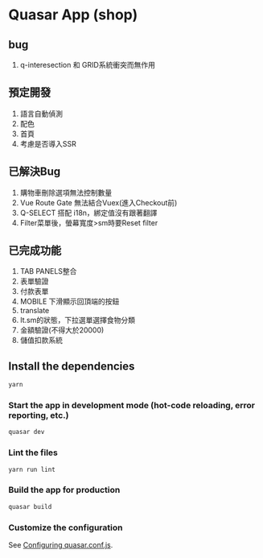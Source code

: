 # Quasar App (shop)

## bug
1. q-interesection 和 GRID系統衝突而無作用

## 預定開發
1. 語言自動偵測
2. 配色
3. 首頁
4. 考慮是否導入SSR

## 已解決Bug
1. 購物車刪除選項無法控制數量
2. Vue Route Gate 無法結合Vuex(進入Checkout前)
3. Q-SELECT 搭配 i18n，綁定值沒有跟著翻譯
4. Filter菜單後，螢幕寬度>sm時要Reset filter

## 已完成功能
1. TAB PANELS整合
2. 表單驗證
3. 付款表單
4. MOBILE 下滑顯示回頂端的按鈕
5. translate
6. lt.sm的狀態，下拉選單選擇食物分類
7. 金額驗證(不得大於20000)
8. 儲值扣款系統

## Install the dependencies
```bash
yarn
```

### Start the app in development mode (hot-code reloading, error reporting, etc.)
```bash
quasar dev
```

### Lint the files
```bash
yarn run lint
```

### Build the app for production
```bash
quasar build
```

### Customize the configuration
See [Configuring quasar.conf.js](https://quasar.dev/quasar-cli/quasar-conf-js).
